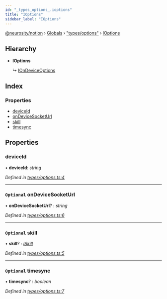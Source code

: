 ```yaml
---
id: "_types_options_.ioptions"
title: "IOptions"
sidebar_label: "IOptions"
---
```


[@neurosity/notion](../index.md) › [Globals](../globals.md) › ["types/options"](../modules/_types_options_.md) › [IOptions](_types_options_.ioptions.md)

## Hierarchy

* **IOptions**

  ↳ [IOnDeviceOptions](_notionondevice_.iondeviceoptions.md)

## Index

### Properties

* [deviceId](_types_options_.ioptions.md#deviceid)
* [onDeviceSocketUrl](_types_options_.ioptions.md#optional-ondevicesocketurl)
* [skill](_types_options_.ioptions.md#optional-skill)
* [timesync](_types_options_.ioptions.md#optional-timesync)

## Properties

###  deviceId

• **deviceId**: *string*

*Defined in [types/options.ts:4](https://github.com/neurosity/notion-js/blob/58d781f/src/types/options.ts#L4)*

___

### `Optional` onDeviceSocketUrl

• **onDeviceSocketUrl**? : *string*

*Defined in [types/options.ts:6](https://github.com/neurosity/notion-js/blob/58d781f/src/types/options.ts#L6)*

___

### `Optional` skill

• **skill**? : *[ISkill](_types_skill_.iskill.md)*

*Defined in [types/options.ts:5](https://github.com/neurosity/notion-js/blob/58d781f/src/types/options.ts#L5)*

___

### `Optional` timesync

• **timesync**? : *boolean*

*Defined in [types/options.ts:7](https://github.com/neurosity/notion-js/blob/58d781f/src/types/options.ts#L7)*
